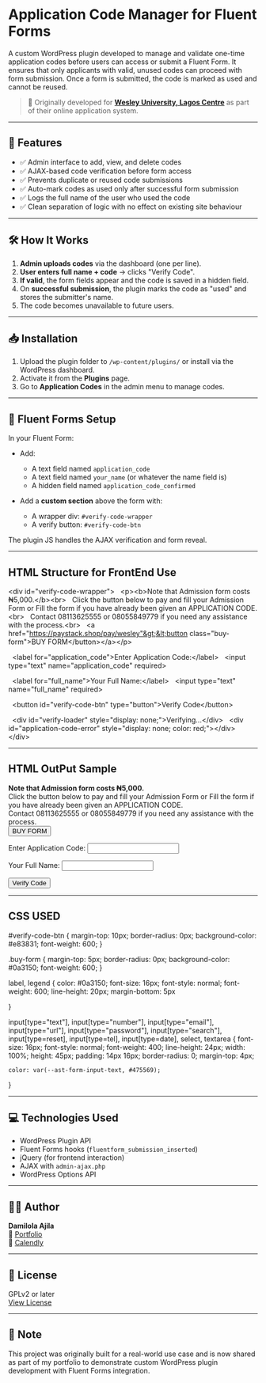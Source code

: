# Application Code Manager for Fluent Forms

A custom WordPress plugin developed to manage and validate one-time application codes before users can access or submit a Fluent Form. It ensures that only applicants with valid, unused codes can proceed with form submission. Once a form is submitted, the code is marked as used and cannot be reused.

> 🏫 Originally developed for <a href="[https://wesleyuniversitylagoscentre.com](https://wesleyuniversitylagoscentre.com/)">**Wesley University, Lagos Centre**</a> as part of their online application system.

---

## 🔧 Features

- ✅ Admin interface to add, view, and delete codes
- ✅ AJAX-based code verification before form access
- ✅ Prevents duplicate or reused code submissions
- ✅ Auto-mark codes as used only after successful form submission
- ✅ Logs the full name of the user who used the code
- ✅ Clean separation of logic with no effect on existing site behaviour

---

## 🛠️ How It Works

1. **Admin uploads codes** via the dashboard (one per line).
2. **User enters full name + code** → clicks "Verify Code".
3. **If valid**, the form fields appear and the code is saved in a hidden field.
4. On **successful submission**, the plugin marks the code as "used" and stores the submitter's name.
5. The code becomes unavailable to future users.

---

## 📥 Installation

1. Upload the plugin folder to `/wp-content/plugins/` or install via the WordPress dashboard.
2. Activate it from the **Plugins** page.
3. Go to **Application Codes** in the admin menu to manage codes.

---

## 🧪 Fluent Forms Setup

In your Fluent Form:

- Add:
  - A text field named `application_code`
  - A text field named `your_name` (or whatever the name field is)
  - A hidden field named `application_code_confirmed`

- Add a **custom section** above the form with:
  - A wrapper div: `#verify-code-wrapper`
  - A verify button: `#verify-code-btn`

The plugin JS handles the AJAX verification and form reveal.

---

## HTML Structure for FrontEnd Use

&lt;div id="verify-code-wrapper"&gt;
  &lt;p&gt;&lt;b&gt;Note that Admission form costs ₦5,000.&lt;/b&gt;&lt;br&gt;
  Click the button below to pay and fill your Admission Form or Fill the form if you have already been given an APPLICATION CODE.&lt;br&gt;
  Contact 08113625555 or 08055849779 if you need any assistance with the process.&lt;br&gt;
  &lt;a href="https://paystack.shop/pay/wesley"&gt;&lt;button class="buy-form"&gt;BUY FORM&lt;/button&gt;&lt;/a&gt;&lt;/p&gt;

  &lt;label for="application_code"&gt;Enter Application Code:&lt;/label&gt;
  &lt;input type="text" name="application_code" required&gt;

  &lt;label for="full_name"&gt;Your Full Name:&lt;/label&gt;
  &lt;input type="text" name="full_name" required&gt;

  &lt;button id="verify-code-btn" type="button"&gt;Verify Code&lt;/button&gt;

  &lt;div id="verify-loader" style="display: none;"&gt;Verifying...&lt;/div&gt;
  &lt;div id="application-code-error" style="display: none; color: red;"&gt;&lt;/div&gt;
&lt;/div&gt;


---
## HTML OutPut Sample

<div id="verify-code-wrapper">
  <p><b>Note that Admission form costs ₦5,000.</b><br>
  Click the button below to pay and fill your Admission Form or Fill the form if you have already been given an APPLICATION CODE.<br>
  Contact 08113625555 or 08055849779 if you need any assistance with the process.<br>
  <a href="https://paystack.shop/pay/wesley"><button class="buy-form">BUY FORM</button></a></p>

  <label for="application_code">Enter Application Code:</label>
  <input type="text" name="application_code" required>

  <label for="full_name">Your Full Name:</label>
  <input type="text" name="full_name" required>

  <button id="verify-code-btn" type="button">Verify Code</button>

  <div id="verify-loader" style="display: none;">Verifying...</div>
  <div id="application-code-error" style="display: none; color: red;"></div>
</div>

---

## CSS USED

#verify-code-btn {
    margin-top: 10px;
    border-radius: 0px;
    background-color: #e83831;
    font-weight: 600;
}

.buy-form {
    margin-top: 5px;
    border-radius: 0px;
    background-color: #0a3150;
    font-weight: 600;
}

label, legend {
    color: #0a3150;
    font-size: 16px;
    font-style: normal;
    font-weight: 600;
    line-height: 20px;
    margin-bottom: 5px 
    
}

input[type="text"], input[type="number"], input[type="email"], input[type="url"], input[type="password"], input[type="search"], input[type=reset], input[type=tel], input[type=date], select, textarea {
    font-size: 16px;
    font-style: normal;
    font-weight: 400;
    line-height: 24px;
    width: 100%;
    height: 45px;
    padding: 14px 16px;
    border-radius: 0;
    margin-top: 4px;
    
    color: var(--ast-form-input-text, #475569);
}


---

## 💻 Technologies Used

- WordPress Plugin API
- Fluent Forms hooks (`fluentform_submission_inserted`)
- jQuery (for frontend interaction)
- AJAX with `admin-ajax.php`
- WordPress Options API

---

## 🧑‍💻 Author

**Damilola Ajila**  
🔗 [Portfolio](https://damilola.online)  
🔗 [Calendly](https://calendly.com/hajidamilola91/30min)

---

## 📄 License

GPLv2 or later  
[View License](https://www.gnu.org/licenses/gpl-2.0.html)

---

## 📌 Note

This project was originally built for a real-world use case and is now shared as part of my portfolio to demonstrate custom WordPress plugin development with Fluent Forms integration.
